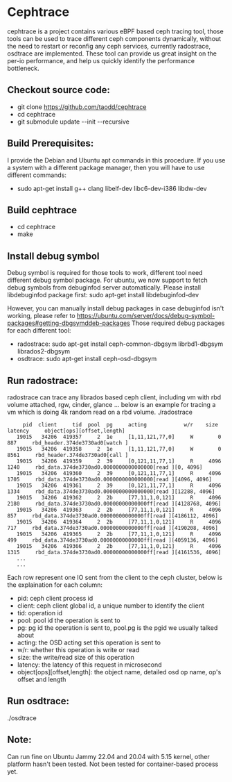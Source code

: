 # Cephtrace 
cephtrace is a project contains various eBPF based ceph tracing tool, those tools can be used to trace different ceph components dynamically, without the need to restart or reconfig any ceph services, currently radostrace, osdtrace are implemented. These tool can provide us great insight on the per-io performance, and help us quickly identify the performance bottleneck. 

## Checkout source code:
- git clone https://github.com/taodd/cephtrace
- cd cephtrace
- git submodule update --init --recursive

## Build Prerequisites:
I provide the Debian and Ubuntu apt commands in this procedure. If you use a system with a different package manager, then you will have to use different commands:
- sudo apt-get install g++ clang libelf-dev libc6-dev-i386 libdw-dev

## Build cephtrace
- cd cephtrace
- make

## Install debug symbol
Debug symbol is required for those tools to work, different tool need different debug symbol package. For ubuntu, we now support to fetch debug symbols from debuginfod server automatically. Please install libdebuginfod package first: 
sudo apt-get install libdebuginfod-dev

However, you can manually install debug packages in case debuginfod isn't working, please refer to https://ubuntu.com/server/docs/debug-symbol-packages#getting-dbgsymddeb-packages
Those required debug packages for each different tool:
- radostrace: sudo apt-get install ceph-common-dbgsym librbd1-dbgsym librados2-dbgsym
- osdtrace: sudo apt-get install ceph-osd-dbgsym

## Run radostrace:
radostrace can trace any librados based ceph client, including vm with rbd volume attached, rgw, cinder, glance ...
below is an example for tracing a vm which is doing 4k random read on a rbd volume.
./radostrace
```
     pid  client     tid  pool  pg     acting            w/r    size  latency     object[ops][offset,length]
   19015   34206  419357     2  1e     [1,11,121,77,0]     W        0     887     rbd_header.374de3730ad0[watch ]
   19015   34206  419358     2  1e     [1,11,121,77,0]     W        0    8561     rbd_header.374de3730ad0[call ]
   19015   34206  419359     2  39     [0,121,11,77,1]     R     4096    1240     rbd_data.374de3730ad0.0000000000000000[read ][0, 4096]
   19015   34206  419360     2  39     [0,121,11,77,1]     R     4096    1705     rbd_data.374de3730ad0.0000000000000000[read ][4096, 4096]
   19015   34206  419361     2  39     [0,121,11,77,1]     R     4096    1334     rbd_data.374de3730ad0.0000000000000000[read ][12288, 4096]
   19015   34206  419362     2  2b     [77,11,1,0,121]     R     4096    2180     rbd_data.374de3730ad0.00000000000000ff[read ][4128768, 4096]
   19015   34206  419363     2  2b     [77,11,1,0,121]     R     4096     857     rbd_data.374de3730ad0.00000000000000ff[read ][4186112, 4096]
   19015   34206  419364     2  2b     [77,11,1,0,121]     R     4096     717     rbd_data.374de3730ad0.00000000000000ff[read ][4190208, 4096]
   19015   34206  419365     2  2b     [77,11,1,0,121]     R     4096     499     rbd_data.374de3730ad0.00000000000000ff[read ][4059136, 4096]
   19015   34206  419366     2  2b     [77,11,1,0,121]     R     4096    1315     rbd_data.374de3730ad0.00000000000000ff[read ][4161536, 4096]
   ...
   ...
```
Each row represent one IO sent from the client to the ceph cluster, below is the explaination for each column:
- pid:    ceph client process id
- client: ceph client global id, a unique number to identify the client
- tid:    operation id 
- pool:   pool id the operation is sent to
- pg:     pg id the operation is sent to, pool.pg is the pgid we usually talked about
- acting: the OSD acting set this operation is sent to
- w/r:    whether this operation is write or read
- size:   the write/read size of this operation
- latency: the latency of this request in microsecond
- object[ops][offset,length]: the object name, detailed osd op name, op's offset and length

## Run osdtrace:
./osdtrace

## Note:
Can run fine on Ubuntu Jammy 22.04 and 20.04 with 5.15 kernel, other platform hasn't been tested.
Not been tested for container-based process yet. 
